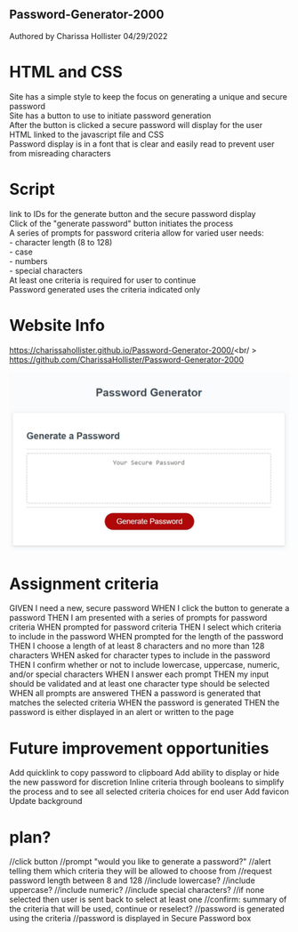 ## Password-Generator-2000

Authored by Charissa Hollister 04/29/2022

# HTML and CSS
Site has a simple style to keep the focus on generating a unique and secure password<br />
Site has a button to use to initiate password generation<br />
After the button is clicked a secure password will display for the user<br />
HTML linked to the javascript file and CSS<br />
Password display is in a font that is clear and easily read to prevent user from misreading characters<br />


# Script
link to IDs for the generate button and the secure password display<br />
Click of the "generate password" button initiates the process<br />
A series of prompts for password criteria allow for varied user needs:<br />
    - character length (8 to 128)<br />
    - case<br />
    - numbers<br />
    - special characters<br />
At least one criteria is required for user to continue<br />
Password generated uses the criteria indicated only<br />

# Website Info
https://charissahollister.github.io/Password-Generator-2000/<br/ >
https://github.com/CharissaHollister/Password-Generator-2000

![ScreenShot](./assets/Screenshot%20Password%20Generator%20Webpage.jpg)



# Assignment criteria
GIVEN I need a new, secure password
WHEN I click the button to generate a password
THEN I am presented with a series of prompts for password criteria
WHEN prompted for password criteria
THEN I select which criteria to include in the password
WHEN prompted for the length of the password
THEN I choose a length of at least 8 characters and no more than 128 characters
WHEN asked for character types to include in the password
THEN I confirm whether or not to include lowercase, uppercase, numeric, and/or special characters
WHEN I answer each prompt
THEN my input should be validated and at least one character type should be selected
WHEN all prompts are answered
THEN a password is generated that matches the selected criteria
WHEN the password is generated
THEN the password is either displayed in an alert or written to the page

# Future improvement opportunities
Add quicklink to copy password to clipboard
Add ability to display or hide the new password for discretion
Inline criteria through booleans to simplify the process and to see all selected criteria choices for end user
Add favicon
Update background



# plan?
//click button
//prompt "would you like to generate a password?"
//alert telling them which criteria they will be allowed to choose from
//request password length between 8 and 128
//include lowercase?
//include uppercase?
//include numeric?
//include special characters?
//if none selected then user is sent back to select at least one
//confirm: summary of the criteria that will be used, continue or reselect?
//password is generated using the criteria
//password is displayed in Secure Password box

